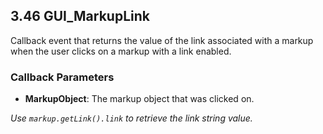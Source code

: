 ## 3.46 GUI_MarkupLink

Callback event that returns the value of the link associated with a markup when the user clicks on a markup with a link enabled.

### Callback Parameters
- **MarkupObject**: The markup object that was clicked on.

*Use `markup.getLink().link` to retrieve the link string value.*